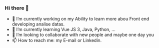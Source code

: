 ### Hi there 👋
- 🔭 I’m currently working on my Ability to learn more abou Front end developing analise datas.
- 🌱 I’m currently learning Vue JS 3, Java, Python, ...
- 👯 I’m looking to collaborate with new people and maybe one day you
- 📫 How to reach me: my E-mail or Linkedin.
<!--
**sam-pazouki/sam-pazouki** is a ✨ _special_ ✨ repository because its `README.md` (this file) appears on your GitHub profile.

Here are some ideas to get you started:

- 🔭 I’m currently working on ...
- 🌱 I’m currently learning ...
- 👯 I’m looking to collaborate on ...
- 🤔 I’m looking for help with ...
- 💬 Ask me about ...
- 📫 How to reach me: ...
- 😄 Pronouns: ...
- ⚡ Fun fact: ...
-->
